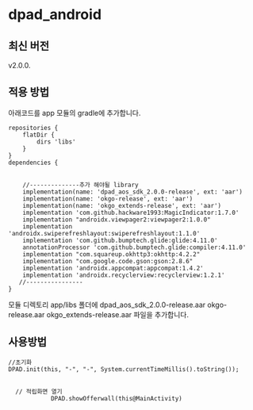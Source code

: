 # dpad_android


##  최신 버전 
  v2.0.0.  
  
##  적용 방법 

아래코드를 app 모듈의 gradle에 추가합니다.

```
repositories {
    flatDir {
        dirs 'libs'
    }
}
dependencies {
    

    //--------------추가 해야될 library
    implementation(name: 'dpad_aos_sdk_2.0.0-release', ext: 'aar')
    implementation(name: 'okgo-release', ext: 'aar')
    implementation(name: 'okgo_extends-release', ext: 'aar')
    implementation 'com.github.hackware1993:MagicIndicator:1.7.0'
    implementation "androidx.viewpager2:viewpager2:1.0.0"
    implementation 'androidx.swiperefreshlayout:swiperefreshlayout:1.1.0'
    implementation 'com.github.bumptech.glide:glide:4.11.0'
    annotationProcessor 'com.github.bumptech.glide:compiler:4.11.0'
    implementation "com.squareup.okhttp3:okhttp:4.2.2"
    implementation "com.google.code.gson:gson:2.8.6"
    implementation 'androidx.appcompat:appcompat:1.4.2'
    implementation 'androidx.recyclerview:recyclerview:1.2.1'
   //----------------
}
```

모듈 디렉토리 app/libs 폴더에 
dpad_aos_sdk_2.0.0-release.aar
okgo-release.aar
okgo_extends-release.aar
파일을 추가합니다.


##  사용방법 

```
//초기화 
DPAD.init(this, "-", "-", System.currentTimeMillis().toString());
 
```
```
  // 적립화면 열기 
            DPAD.showOfferwall(this@MainActivity)
```
